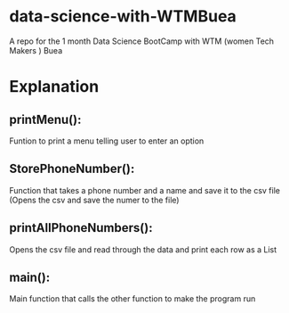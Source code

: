# data-science-with-WTMBuea
A repo for the 1 month Data Science BootCamp with WTM (women Tech Makers ) Buea

# Explanation

## printMenu():
Funtion to  print a menu telling user to enter an option 

## StorePhoneNumber():
Function that takes a phone number and a name and save it to the csv file
(Opens the csv and save the numer to the file)

## printAllPhoneNumbers():
Opens the csv file and read through the data and print each row as a List


## main():
Main function that calls the other function to make the program run
